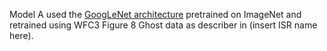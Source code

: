 Model A used the [GoogLeNet architecture](https://arxiv.org/pdf/1409.4842.pdf) pretrained on ImageNet and retrained using WFC3 Figure 8 Ghost data as describer in (insert ISR name here).
